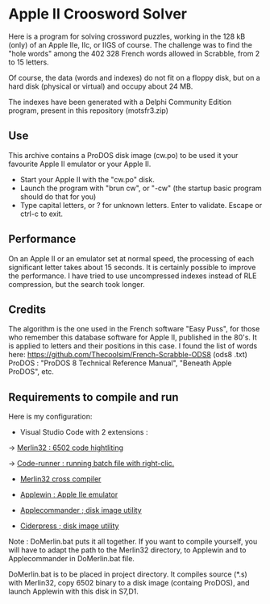 # Apple II Croosword Solver

Here is a program for solving crossword puzzles, working in the 128 kB (only) of an Apple IIe, IIc, or IIGS of course.
The challenge was to find the "hole words" among the 402 328 French words allowed in Scrabble, from 2 to 15 letters.

Of course, the data (words and indexes) do not fit on a floppy disk, but on a hard disk (physical or virtual) and occupy about 24 MB.

The indexes have been generated with a Delphi Community Edition program, present in this repository (motsfr3.zip)

## Use
This archive contains a ProDOS disk image (cw.po) to be used it your favourite Apple II emulator or your Apple II.
* Start your Apple II with the "cw.po" disk.
* Launch the program with "brun cw", or "-cw" (the startup basic program should do that for you)
* Type capital letters, or ? for unknown letters. Enter to validate. Escape or ctrl-c to exit.

## Performance
On an Apple II or an emulator set at normal speed, the processing of each significant letter takes about 15 seconds.
It is certainly possible to improve the performance. I have tried to use uncompressed indexes instead of RLE compression, but the search took longer.

## Credits
The algorithm is the one used in the French software "Easy Puss", for those who remember this database software for Apple II, published in the 80's. It is applied to letters and their positions in this case.
I found the list of words here: https://github.com/Thecoolsim/French-Scrabble-ODS8
(ods8
.txt)
ProDOS : "ProDOS 8 Technical Reference Manual", "Beneath Apple ProDOS", etc.

## Requirements to compile and run

Here is my configuration:

* Visual Studio Code with 2 extensions :

-> [Merlin32 : 6502 code hightliting](marketplace.visualstudio.com/items?itemName=olivier-guinart.merlin32)

-> [Code-runner :  running batch file with right-clic.](marketplace.visualstudio.com/items?itemName=formulahendry.code-runner)

* [Merlin32 cross compiler](brutaldeluxe.fr/products/crossdevtools/merlin)

* [Applewin : Apple IIe emulator](github.com/AppleWin/AppleWin)

* [Applecommander ; disk image utility](applecommander.sourceforge.net)

* [Ciderpress ; disk image utility](a2ciderpress.com)

Note :
DoMerlin.bat puts it all together. If you want to compile yourself, you will have to adapt the path to the Merlin32 directory, to Applewin and to Applecommander in DoMerlin.bat file.

DoMerlin.bat is to be placed in project directory.
It compiles source (*.s) with Merlin32, copy 6502 binary to a disk image (containg ProDOS), and launch Applewin with this disk in S7,D1.

